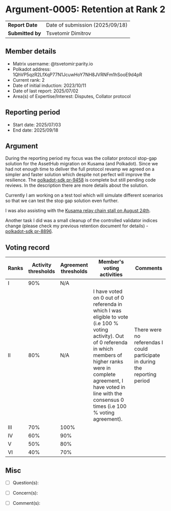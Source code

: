 # Argument-0005: Retention at Rank 2

|                 |                                                                                             |
| --------------- | ------------------------------------------------------------------------------------------- |
| **Report Date** | Date of submission (2025/09/18)                                                             |
| **Submitted by**| Tsvetomir Dimitrov                                                                        |


## Member details

- Matrix username: @tsvetomir:parity.io
- Polkadot address: 1QhVP5qzR2LfXqP77N1JcuwHoY7NH8JVRNFm1hSooE9d4pR
- Current rank: 2
- Date of initial induction: 2023/10/11
- Date of last report: 2025/07/02
- Area(s) of Expertise/Interest: Disputes, Collator protocol


## Reporting period

- Start date: 2025/07/03
- End date: 2025/09/18


## Argument

During the reporting period my focus was the collator protocol stop-gap solution for the AssetHub
migration on Kusama (and Polkadot). Since we had not enough time to deliver the full protocol revamp
we agreed on a simpler and faster solution which despite not perfect will improve the resilience.
The [polkadot-sdk pr-9458](https://github.com/paritytech/polkadot-sdk/pull/9458) is complete but
still pending code reviews. In the description there are more details about the solution.

Currently I am working on a test tool which will simulate different scenarios so that we can test
the stop gap solution even further.

I was also assisting with the
[Kusama relay chain stall on August 24th](https://forum.polkadot.network/t/2025-08-24-kusama-stall-postmortem/14729).

Another task I did was a small cleanup of the controlled validator indices change (please check my
previous retention document for details) -
[polkadot-sdk pr-8896](https://github.com/paritytech/polkadot-sdk/pull/8896).

## Voting record

|  Ranks | Activity thresholds | Agreement thresholds | Member's voting activities | Comments |
|---|---|---|---|---|
|I  |90%   |N/A   |   |  |
|II |80%   |N/A   | I have voted on 0 out of 0 referenda in which I was eligible to vote (i.e 100 % voting activity). Out of 0 referenda in which members of higher ranks were in complete agreement, I have voted in line with the consensus 0 times (i.e 100 % voting agreement). | There were no referendas I could participate in during the reporting period |
|III|70%   |100%  |   |  |
|IV |60%   |90%   |   |  |
|V  |50%   |80%   |   |  |
|VI |40%   |70%   |   |  |


## Misc

- [ ] Question(s):

- [ ] Concern(s):

- [ ] Comment(s):

